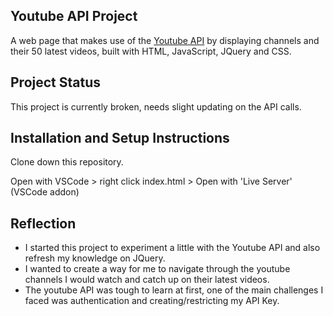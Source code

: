 ## Youtube API Project

A web page that makes use of the [Youtube API](https://developers.google.com/youtube/v3/docs/) by displaying channels and their 50 latest videos, built with HTML, JavaScript, JQuery and CSS.

## Project Status
This project is currently broken, needs slight updating on the API calls.

## Installation and Setup Instructions

Clone down this repository. 

Open with VSCode > right click index.html > Open with 'Live Server' (VSCode addon)

## Reflection

  - I started this project to experiment a little with the Youtube API and also refresh my knowledge on JQuery.
  - I wanted to create a way for me to navigate through the youtube channels I would watch and catch up on their latest videos.
  - The youtube API was tough to learn at first, one of the main challenges I faced was authentication and creating/restricting my API Key.
